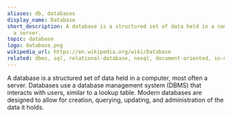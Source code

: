 ```yaml
---
aliases: db, databases
display_name: Database
short_description: A database is a structured set of data held in a computer, usually
  a server.
topic: database
logo: database.png
wikipedia_url: https://en.wikipedia.org/wiki/Database
related: dbms, sql, relational-database, nosql, document-oriented, in-memory-database, data-warehouse, graphdb, spatial-database, crud
---
```

A database is a structured set of data held in a computer, most often a server. Databases use a database management system (DBMS) that interacts with users, similar to a lookup table. Modern databases are designed to allow for creation, querying, updating, and administration of the data it holds.
